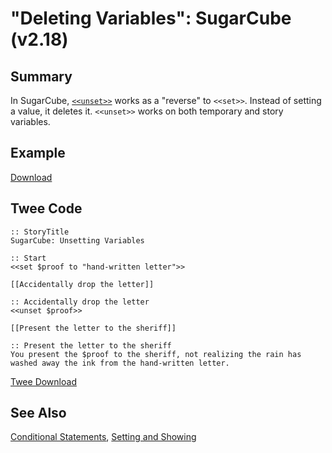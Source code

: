 # "Deleting Variables": SugarCube (v2.18)

## Summary

In SugarCube, [`<<unset>>`](http://www.motoslave.net/sugarcube/2/docs/#macros-macro-unset) works as a "reverse" to `<<set>>`. Instead of setting a value, it deletes it. `<<unset>>` works on both temporary and story variables.

## Example

[Download](sugarcube_deletingvariables_example.html)

## Twee Code

```twee
:: StoryTitle
SugarCube: Unsetting Variables

:: Start
<<set $proof to "hand-written letter">>

[[Accidentally drop the letter]]

:: Accidentally drop the letter
<<unset $proof>>

[[Present the letter to the sheriff]]

:: Present the letter to the sheriff
You present the $proof to the sheriff, not realizing the rain has washed away the ink from the hand-written letter.

```

[Twee Download](sugarcube_deletingvariables_twee.txt)

## See Also

[Conditional Statements](../../conditionalstatements/sugarcube/sugarcube_conditionalstatements.md), [Setting and Showing](../../settingandshowing/sugarcube/sugarcube_settingandshowing.md)
